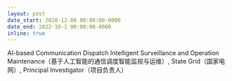 ```yaml
---
layout: post
date_start: 2020-12-08 00:00:00-0000
date_end: 2022-10-1 00:00:00-0000
inline: true
---
```

AI-based Communication Dispatch Intelligent Surveillance and Operation Maintenance（基于人工智能的通信调度智能监视与运维）, State Grid（国家电网）, Principal Investigator（项目负责人）
